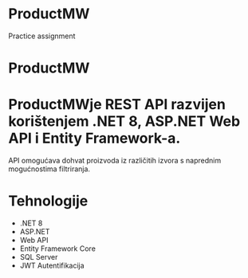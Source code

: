 # ProductMW
Practice assignment
# ProductMW
# ProductMWje REST API razvijen korištenjem .NET 8, ASP.NET Web API i Entity Framework-a. 
API omogućava dohvat proizvoda iz različitih izvora s naprednim mogućnostima filtriranja. 
# Tehnologije 
- .NET 8
- ASP.NET
- Web API
- Entity Framework Core
- SQL Server
- JWT Autentifikacija
